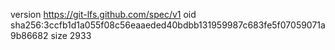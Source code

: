 version https://git-lfs.github.com/spec/v1
oid sha256:3ccfb1d1a055f08c56eaaeded40bdbb131959987c683fe5f07059071a9b86682
size 2933
